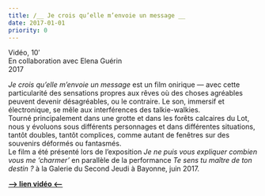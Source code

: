 ```yaml
---
title: /__ Je crois qu’elle m’envoie un message __
date: 2017-01-01
priority: 0
---
```

Vidéo, 10′\
En collaboration avec Elena Guérin\
2017

*Je crois qu’elle m’envoie un message* est un film onirique — avec cette particularité des sensations propres aux rêves où des choses agréables peuvent devenir désagréables, ou le contraire. Le son, immersif et électronique, se mêle aux interférences des talkie-walkies.\
Tourné principalement dans une grotte et dans les forêts calcaires du Lot, nous y évoluons sous différents personnages et dans différentes situations, tantôt doubles, tantôt complices, comme autant de fenêtres sur des souvenirs déformés ou fantasmés.\
Le film a été présenté lors de l’exposition *Je ne puis vous expliquer combien vous me ‘charmer’* en parallèle de la performance *Te sens tu maître de ton destin ?* à la Galerie du Second Jeudi à Bayonne, juin 2017.



[**—> lien vidéo \<—**](https://vimeo.com/237561414)﻿
